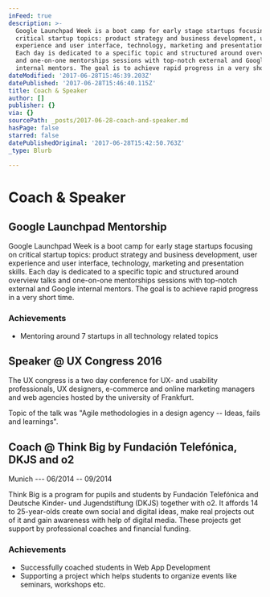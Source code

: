 ```yaml
---
inFeed: true
description: >-
  Google Launchpad Week is a boot camp for early stage startups focusing on
  critical startup topics: product strategy and business development, user
  experience and user interface, technology, marketing and presentation skills.
  Each day is dedicated to a specific topic and structured around overview talks
  and one-on-one mentorships sessions with top-notch external and Google
  internal mentors. The goal is to achieve rapid progress in a very short time.
dateModified: '2017-06-28T15:46:39.203Z'
datePublished: '2017-06-28T15:46:40.115Z'
title: Coach & Speaker
author: []
publisher: {}
via: {}
sourcePath: _posts/2017-06-28-coach-and-speaker.md
hasPage: false
starred: false
datePublishedOriginal: '2017-06-28T15:42:50.763Z'
_type: Blurb

---
```

# Coach & Speaker

## Google Launchpad Mentorship

Google Launchpad Week is a boot camp for early stage startups focusing on critical startup topics: product strategy and business development, user experience and user interface, technology, marketing and presentation skills. Each day is dedicated to a specific topic and structured around overview talks and one-on-one mentorships sessions with top-notch external and Google internal mentors. The goal is to achieve rapid progress in a very short time.

### Achievements

* Mentoring around 7 startups in all technology related topics

## Speaker @ UX Congress 2016

The UX congress is a two day conference for UX- and usability professionals, UX designers, e-commerce and online marketing managers and web agencies hosted by the university of Frankfurt.

Topic of the talk was "Agile methodologies in a design agency -- Ideas, fails and learnings".

## Coach @ Think Big by Fundación Telefónica, DKJS and o2

Munich --- 06/2014 -- 09/2014

Think Big is a program for pupils and students by Fundación Telefónica and Deutsche Kinder- und Jugendstiftung (DKJS) together with o2\. It affords 14 to 25-year-olds create own social and digital ideas, make real projects out of it and gain awareness with help of digital media. These projects get support by professional coaches and financial funding.

### Achievements

* Successfully coached students in Web App Development
* Supporting a project which helps students to organize events like seminars, workshops etc.